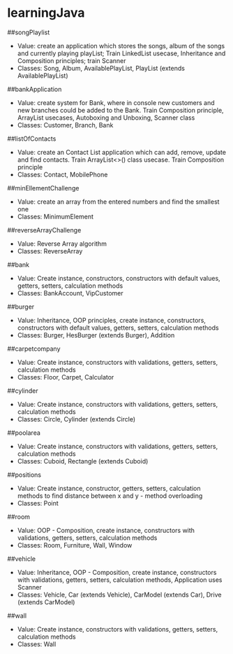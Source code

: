 # learningJava

##songPlaylist
* Value: create an application which stores the songs, album of the songs and currently playing playList; Train LinkedList usecase, Inheritance and Composition principles; train Scanner
* Classes: Song, Album, AvailablePlayList, PlayList (extends AvailablePlayList)

##bankApplication
* Value: create system for Bank, where in console new customers and new branches could be added to the Bank. Train Composition principle, ArrayList usecases, Autoboxing and Unboxing, Scanner class
* Classes: Customer, Branch, Bank

##listOfContacts
* Value: create an Contact List application which can add, remove, update and find contacts. Train ArrayList<>() class usecase. Train Composition principle
* Classes: Contact, MobilePhone

##minEllementChallenge
* Value: create an array from the entered numbers and find the smallest one
* Classes: MinimumElement

##reverseArrayChallenge
* Value: Reverse Array algorithm
* Classes: ReverseArray

##bank
* Value: Create instance, constructors, constructors with default values, getters, setters, calculation methods
* Classes: BankAccount, VipCustomer

##burger
* Value: Inheritance, OOP principles, create instance, constructors, constructors with default values, getters, setters, calculation methods
* Classes: Burger, HesBurger (extends Burger), Addition

##carpetcompany
* Value: Create instance, constructors with validations, getters, setters, calculation methods
* Classes: Floor, Carpet, Calculator

##cylinder
* Value: Create instance, constructors with validations, getters, setters, calculation methods
* Classes: Circle, Cylinder (extends Circle)

##poolarea
* Value: Create instance, constructors with validations, getters, setters, calculation methods
* Classes: Cuboid, Rectangle (extends Cuboid)

##positions
* Value: Create instance, constructor, getters, setters, calculation methods to find distance between x and y - method overloading
* Classes: Point

##room
* Value: OOP - Composition, create instance, constructors with validations, getters, setters, calculation methods
* Classes: Room, Furniture, Wall, Window

##vehicle
* Value: Inheritance, OOP - Composition, create instance, constructors with validations, getters, setters, calculation methods, Application uses Scanner
* Classes: Vehicle, Car (extends Vehicle), CarModel (extends Car), Drive (extends CarModel)

##wall
* Value: Create instance, constructors with validations, getters, setters, calculation methods
* Classes: Wall